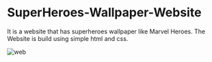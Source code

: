 # SuperHeroes-Wallpaper-Website
It is a website that has superheroes wallpaper like Marvel Heroes.
The Website is build using simple html and css.


![web](https://user-images.githubusercontent.com/56790330/94359643-36550c00-00c6-11eb-9fe4-6391fe6c88d5.PNG)
